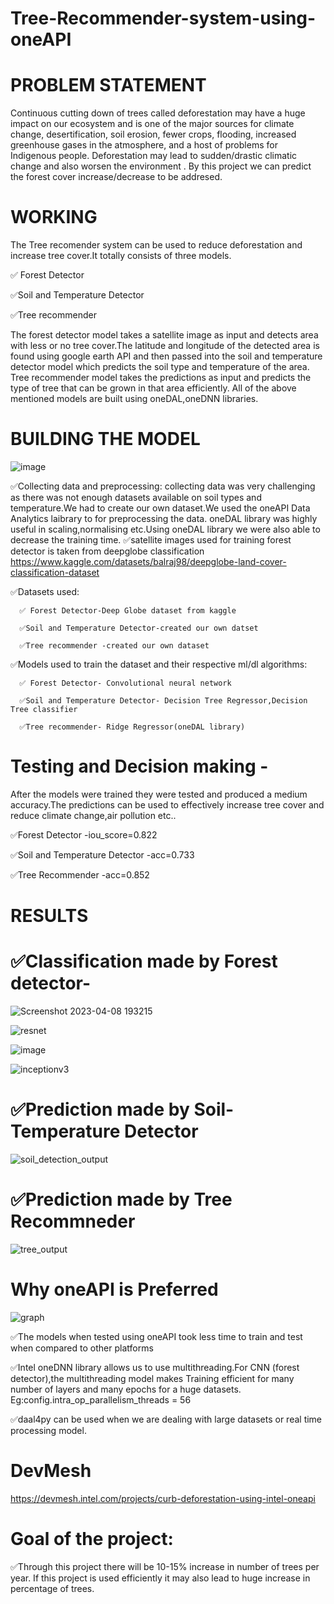 # Tree-Recommender-system-using-oneAPI
# PROBLEM STATEMENT 
 Continuous cutting down of trees called deforestation may have a huge impact on our ecosystem and is one of the major sources for climate change, desertification,    soil erosion, fewer crops, flooding, increased greenhouse gases in the atmosphere, and a host of problems for Indigenous people. Deforestation may lead to  sudden/drastic climatic change and also worsen the environment . By this project we can predict the forest cover increase/decrease to be addresed.

# WORKING    

The Tree recomender system can be used to reduce deforestation and increase tree cover.It totally consists of three models. 

 ✅ Forest Detector

 ✅Soil and Temperature Detector

 ✅Tree recommender 

The forest detector model takes a satellite image as input and detects area with less or no tree cover.The latitude and longitude of the detected area is found using google earth API and then passed into the soil and temperature detector model which predicts the soil type and temperature of the area. Tree recommender model takes the predictions as input and predicts the type of tree that can be grown in that area efficiently. 
All of the above mentioned models are built using oneDAL,oneDNN libraries.


# BUILDING THE MODEL


![image](https://user-images.githubusercontent.com/72274851/220130227-3c48e87b-3e68-4f1c-b0e4-8e3ad9a4805a.png)

✅Collecting data and preprocessing: collecting data was very challenging as there was not enough datasets available on soil types and temperature.We had to create our own dataset.We used the oneAPI Data Analytics laibrary to for preprocessing the data. oneDAL library was highly useful in scaling,normalising etc.Using oneDAL library we were also able to decrease the training time.
✅satellite images used for training forest detector is taken from deepglobe classification 
        https://www.kaggle.com/datasets/balraj98/deepglobe-land-cover-classification-dataset

✅Datasets used:

      ✅ Forest Detector-Deep Globe dataset from kaggle

      ✅Soil and Temperature Detector-created our own datset

      ✅Tree recommender -created our own dataset


✅Models used to train the dataset and their respective ml/dl algorithms:

      ✅ Forest Detector- Convolutional neural network 

      ✅Soil and Temperature Detector- Decision Tree Regressor,Decision Tree classifier

      ✅Tree recommender- Ridge Regressor(oneDAL library)

# Testing and Decision making -
  After the models were trained they were tested and produced a medium accuracy.The predictions can be used to effectively increase tree cover and reduce climate     change,air pollution etc..
  
 ✅Forest Detector               -iou_score=0.822
 
 ✅Soil and Temperature Detector       -acc=0.733
 
 ✅Tree Recommender                 -acc=0.852

# RESULTS

# ✅Classification made by Forest detector-

![Screenshot 2023-04-08 193215](https://user-images.githubusercontent.com/102335494/230726084-4aa18344-2719-4666-918f-6c2db7c157d6.png)

![resnet](https://user-images.githubusercontent.com/102335494/230726152-d133f448-d364-451d-8598-5abb245ca5ea.png)

![image](https://user-images.githubusercontent.com/102335494/230726356-0d280d4d-189d-4898-a314-8591c5811360.png)

![inceptionv3](https://user-images.githubusercontent.com/102335494/230726125-7f9d06b5-2364-4612-977b-9f4efc17279a.png)


# ✅Prediction made by Soil-Temperature Detector

![soil_detection_output](https://user-images.githubusercontent.com/102335494/230724614-0d3d32d7-7f5f-4711-8c86-d18b0f8e3367.png)



# ✅Prediction made by Tree Recommneder

![tree_output](https://user-images.githubusercontent.com/102335494/230724638-29f024fe-b679-48b0-883e-0c72519aa241.png)




# Why oneAPI is Preferred

![graph](https://user-images.githubusercontent.com/102335494/230723887-cd67b089-3ac1-466a-a025-27a3417284a8.png)


✅The models when tested using oneAPI took less time to train and test when compared to other platforms

✅Intel oneDNN library allows us to use multithreading.For CNN (forest detector),the multithreading model makes Training efficient for many number of layers and many    epochs for a huge datasets.
    Eg:config.intra_op_parallelism_threads = 56
    
✅daal4py can be used when we are dealing with large datasets or real time processing model.





# DevMesh

https://devmesh.intel.com/projects/curb-deforestation-using-intel-oneapi


# Goal of the project:
✅Through this project there will be 10-15% increase in number of trees per year. If this project is used efficiently it may also lead to huge increase in percentage of trees.





